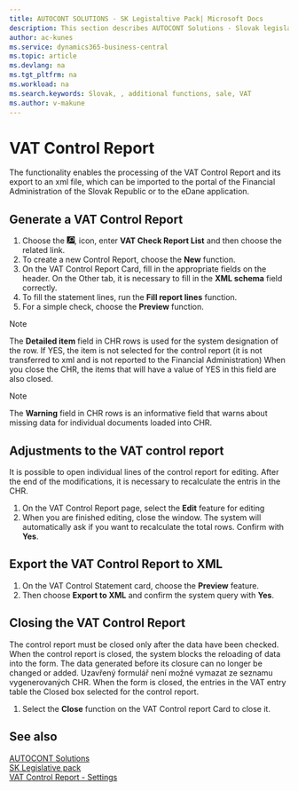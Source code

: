 ```yaml
---
title: AUTOCONT SOLUTIONS - SK Legistaltive Pack| Microsoft Docs
description: This section describes AUTOCONT Solutions - Slovak legislation
author: ac-kunes
ms.service: dynamics365-business-central
ms.topic: article
ms.devlang: na
ms.tgt_pltfrm: na
ms.workload: na
ms.search.keywords: Slovak, , additional functions, sale, VAT
ms.author: v-makune
---
```

# VAT Control Report

The functionality enables the processing of the VAT Control Report and its export to an xml file, which can be imported to the portal of the Financial Administration of the Slovak Republic or to the eDane application.

## Generate a VAT Control Report

1. Choose the ![Lightbulb that opens the Tell Me feature.](media/ui-search/search_small.png "Tell me what you want to do"), icon, enter **VAT Check Report List** and then choose the related link.
2. To create a new Control Report, choose the **New** function.
3. On the VAT Control Report Card, fill in the appropriate fields on the header. On the Other tab, it is necessary to fill in the **XML schema** field correctly.
4. To fill the statement lines, run the **Fill report lines** function.
5. For a simple check, choose the **Preview** function.

> [!NOTE]
> The **Detailed item** field in CHR rows is used for the system designation of the row. If YES, the item is not selected for the control report (it is not transferred to xml and is not reported to the Financial Administration) When you close the CHR, the items that will have a value of YES in this field are also closed.

> [!NOTE]
> The **Warning** field in CHR rows is an informative field that warns about missing data for individual documents loaded into CHR.

## Adjustments to the VAT control report

It is possible to open individual lines of the control report for editing. After the end of the modifications, it is necessary to recalculate the entris in the CHR.

1. On the VAT Control Report page, select the **Edit** feature for editing
2. When you are finished editing, close the window. The system will automatically ask if you want to recalculate the total rows. Confirm with **Yes**.

## Export the VAT Control Report to XML

1. On the VAT Control Statement card, choose the **Preview** feature.
2. Then choose **Export to XML** and confirm the system query with **Yes**.

## Closing the VAT Control Report

The control report must be closed only after the data have been checked. When the control report is closed, the system blocks the reloading of data into the form. The data generated before its closure can no longer be changed or added. Uzavřený formulář není možné vymazat ze seznamu vygenerovaných CHR. When the form is closed, the entries in the VAT entry table the Closed box selected for the control report.

1. Select the **Close** function on the VAT Control report Card to close it.

## See also

[AUTOCONT Solutions](../index.md)  
[SK Legislative pack](ac-sk-legislative-pack.md)  
[VAT Control Report - Settings](ac-sk-vat-check-report-setup.md)
